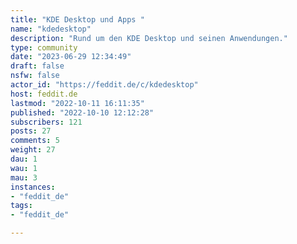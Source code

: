 ```yaml
---
title: "KDE Desktop und Apps " 
name: "kdedesktop"
description: "Rund um den KDE Desktop und seinen Anwendungen."
type: community
date: "2023-06-29 12:34:49"
draft: false
nsfw: false
actor_id: "https://feddit.de/c/kdedesktop"
host: feddit.de
lastmod: "2022-10-11 16:11:35"
published: "2022-10-10 12:12:28"
subscribers: 121
posts: 27
comments: 5
weight: 27
dau: 1
wau: 1
mau: 3
instances:
- "feddit_de"
tags: 
- "feddit_de"

---
```

